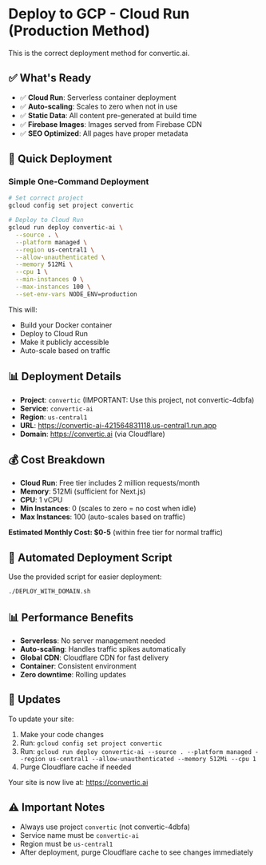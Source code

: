 # Deploy to GCP - Cloud Run (Production Method)

This is the correct deployment method for convertic.ai.

## ✅ What's Ready

- ✅ **Cloud Run**: Serverless container deployment
- ✅ **Auto-scaling**: Scales to zero when not in use
- ✅ **Static Data**: All content pre-generated at build time
- ✅ **Firebase Images**: Images served from Firebase CDN
- ✅ **SEO Optimized**: All pages have proper metadata

## 🚀 Quick Deployment

### Simple One-Command Deployment

```bash
# Set correct project
gcloud config set project convertic

# Deploy to Cloud Run
gcloud run deploy convertic-ai \
  --source . \
  --platform managed \
  --region us-central1 \
  --allow-unauthenticated \
  --memory 512Mi \
  --cpu 1 \
  --min-instances 0 \
  --max-instances 100 \
  --set-env-vars NODE_ENV=production

```

This will:
- Build your Docker container
- Deploy to Cloud Run
- Make it publicly accessible
- Auto-scale based on traffic

## 📊 Deployment Details

- **Project**: `convertic` (IMPORTANT: Use this project, not convertic-4dbfa)
- **Service**: `convertic-ai`
- **Region**: `us-central1`
- **URL**: https://convertic-ai-421564831118.us-central1.run.app
- **Domain**: https://convertic.ai (via Cloudflare)

## 💰 Cost Breakdown

- **Cloud Run**: Free tier includes 2 million requests/month
- **Memory**: 512Mi (sufficient for Next.js)
- **CPU**: 1 vCPU
- **Min Instances**: 0 (scales to zero = no cost when idle)
- **Max Instances**: 100 (auto-scales based on traffic)

**Estimated Monthly Cost: $0-5** (within free tier for normal traffic)

## 🔄 Automated Deployment Script

Use the provided script for easier deployment:

```bash
./DEPLOY_WITH_DOMAIN.sh
```

## 📊 Performance Benefits

- **Serverless**: No server management needed
- **Auto-scaling**: Handles traffic spikes automatically
- **Global CDN**: Cloudflare CDN for fast delivery
- **Container**: Consistent environment
- **Zero downtime**: Rolling updates

## 🔧 Updates

To update your site:

1. Make your code changes
2. Run: `gcloud config set project convertic`
3. Run: `gcloud run deploy convertic-ai --source . --platform managed --region us-central1 --allow-unauthenticated --memory 512Mi --cpu 1`
4. Purge Cloudflare cache if needed

Your site is now live at: https://convertic.ai

## ⚠️ Important Notes

- Always use project `convertic` (not convertic-4dbfa)
- Service name must be `convertic-ai`
- Region must be `us-central1`
- After deployment, purge Cloudflare cache to see changes immediately
